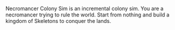 Necromancer Colony Sim is an incremental colony sim. You are a necromancer trying to rule the world. Start from nothing and build a kingdom of Skeletons to conquer the lands.